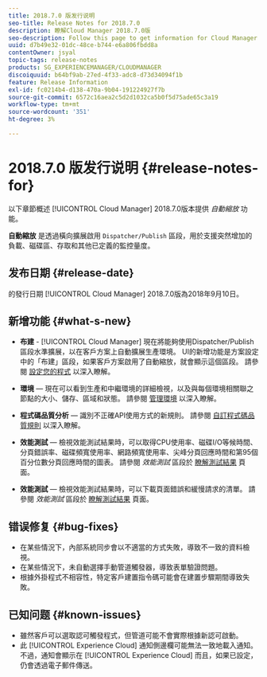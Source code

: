 ```yaml
---
title: 2018.7.0 版发行说明
seo-title: Release Notes for 2018.7.0
description: 瞭解Cloud Manager 2018.7.0版
seo-description: Follow this page to get information for Cloud Manager Release 2018.7.0.
uuid: d7b49e32-01dc-48ce-b744-e6a806fbdd8a
contentOwner: jsyal
topic-tags: release-notes
products: SG_EXPERIENCEMANAGER/CLOUDMANAGER
discoiquuid: b64bf9ab-27ed-4f33-adc8-d73d34094f1b
feature: Release Information
exl-id: fc0214b4-d138-470a-9b04-191224927f7b
source-git-commit: 6572c16aea2c5d2d1032ca5b0f5d75ade65c3a19
workflow-type: tm+mt
source-wordcount: '351'
ht-degree: 3%

---
```


# 2018.7.0 版发行说明 {#release-notes-for}

以下章節概述 [!UICONTROL Cloud Manager] 2018.7.0版本提供 *自動縮放* 功能。

**自動縮放** 是透過橫向擴展啟用 `Dispatcher/Publish` 區段，用於支援突然增加的負載、磁碟區、存取和其他已定義的監控量度。

## 发布日期 {#release-date}

的發行日期 [!UICONTROL Cloud Manager] 2018.7.0版為2018年9月10日。

## 新增功能 {#what-s-new}

* **布建** - [!UICONTROL Cloud Manager] 現在將能夠使用Dispatcher/Publish區段水準擴展，以在客戶方案上自動擴展生產環境。 UI的新增功能是方案設定中的「布建」區段，如果客戶方案啟用了自動縮放，就會顯示這個區段。 請參閱 [設定您的程式](/help/getting-started/program-setup.md) 以深入瞭解。

* **環境**  — 現在可以看到生產和中繼環境的詳細檢視，以及與每個環境相關聯之節點的大小、儲存、區域和狀態。 請參閱 [管理環境](/help/using/managing-environments.md) 以深入瞭解。

* **程式碼品質分析**  — 識別不正確API使用方式的新規則。 請參閱 [自訂程式碼品質規則](/help/using/custom-code-quality-rules.md) 以深入瞭解。

* **效能測試**  — 檢視效能測試結果時，可以取得CPU使用率、磁碟I/O等候時間、分頁錯誤率、磁碟頻寬使用率、網路頻寬使用率、尖峰分頁回應時間和第95個百分位數分頁回應時間的圖表。 請參閱 *效能測試* 區段於 [瞭解測試結果](/help/using/code-quality-testing.md) 頁面。

* **效能測試**  — 檢視效能測試結果時，可以下載頁面錯誤和緩慢請求的清單。 請參閱 *效能測試* 區段於 [瞭解測試結果](/help/using/code-quality-testing.md) 頁面。

## 错误修复 {#bug-fixes}

* 在某些情況下，內部系統同步會以不適當的方式失敗，導致不一致的資料檢視。
* 在某些情況下，未自動選擇手動管道觸發器，導致表單驗證問題。
* 根據外掛程式不相容性，特定客戶建置指令碼可能會在建置步驟期間導致失敗。

## 已知问题 {#known-issues}

* 雖然客戶可以選取認可觸發程式，但管道可能不會實際根據新認可啟動。
* 此 [!UICONTROL Experience Cloud] 通知側邊欄可能無法一致地載入通知。 不過，通知會顯示在 [!UICONTROL Experience Cloud] 而且，如果已設定，仍會透過電子郵件傳送。
